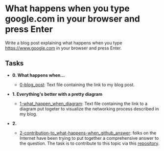 # What happens when you type google.com in your browser and press Enter

Write a blog post explaining what happens when you type https://www.google.com in your browser and press Enter.

## Tasks

* **0. What happens when...**
  * [0-blog_post](./0-blog_post): Text file containing the link to my blog post.

* **1. Everything's better with a pretty diagram**
  * [1-what_happen_when_diagram](./1-what_happen_when_diagram): Text file
  containing the link to a diagram put togeter to visualize the networking
  process described in my blog.

* **2.**
  * [2-contribution-to_what-happens-when_github_answer](./2-contribution-to_what-happens-when_github_answer):
  folks on the Internet have been trying to put together a comprehensive
  answer to the question. The task is to contribute to this topic via this
  [repository](https://github.com/alex/what-happens-when#the-g-key-is-pressed).

